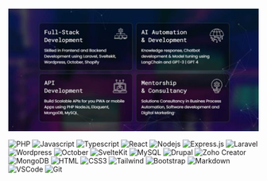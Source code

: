 <!-- About Section -->

<br/>
<a target="_blank" href="https://marksalvana.com">
 <img width="auto" margin="auto" height="auto" src="static/featured-3.JPG" alt="Coding gif" />
 </a>
<br/>

![PHP](https://img.shields.io/badge/PHP-543686?style=for-the-badge&labelColor=black&logo=php&logoColor=F0DB4F)
![Javascript](https://img.shields.io/badge/Javascript-F0DB4F?style=for-the-badge&labelColor=black&logo=javascript&logoColor=F0DB4F)
![Typescript](https://img.shields.io/badge/Typescript-007acc?style=for-the-badge&labelColor=black&logo=typescript&logoColor=007acc)
![React](https://img.shields.io/badge/-React-61DBFB?style=for-the-badge&labelColor=black&logo=react&logoColor=61DBFB)
![Nodejs](https://img.shields.io/badge/Nodejs-3C873A?style=for-the-badge&labelColor=black&logo=node.js&logoColor=3C873A)
![Express.js](https://img.shields.io/badge/Express.js-000000?style=for-the-badge&logo=express&logoColor=white)
![Laravel](https://img.shields.io/badge/Javascript-F0DB4F?style=for-the-badge&labelColor=black&logo=javascript&logoColor=F0DB4F)
![Wordpress](https://img.shields.io/badge/Javascript-F0DB4F?style=for-the-badge&labelColor=black&logo=javascript&logoColor=F0DB4F)
![October](https://img.shields.io/badge/Javascript-F0DB4F?style=for-the-badge&labelColor=black&logo=javascript&logoColor=F0DB4F)
![SvelteKit](https://img.shields.io/badge/Javascript-F0DB4F?style=for-the-badge&labelColor=black&logo=javascript&logoColor=F0DB4F)
![MySQL](https://img.shields.io/badge/Javascript-F0DB4F?style=for-the-badge&labelColor=black&logo=javascript&logoColor=F0DB4F)
![Drupal](https://img.shields.io/badge/Javascript-F0DB4F?style=for-the-badge&labelColor=black&logo=javascript&logoColor=F0DB4F)
![Zoho Creator](#)
![MongoDB](https://img.shields.io/badge/MongoDB-4EA94B?style=for-the-badge&logo=mongodb&logoColor=white)
![HTML](https://img.shields.io/badge/HTML5-E34F26?style=for-the-badge&logo=html5&logoColor=white)
![CSS3](https://img.shields.io/badge/CSS3-1572B6?style=for-the-badge&logo=css3&logoColor=white)
![Tailwind](https://img.shields.io/badge/Tailwind_CSS-092749?style=for-the-badge&logo=tailwindcss&logoColor=06B6D4&labelColor=000000)
![Bootstrap](https://img.shields.io/badge/Bootstrap-563D7C?style=for-the-badge&logo=bootstrap&logoColor=white)
![Markdown](https://img.shields.io/badge/Markdown-000000?style=for-the-badge&logo=markdown&logoColor=white)
![VSCode](https://img.shields.io/badge/Visual_Studio-0078d7?style=for-the-badge&logo=visual%20studio&logoColor=white)
![Git](https://img.shields.io/badge/Git-F05032?style=for-the-badge&logo=git&logoColor=white)

<br/>
